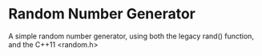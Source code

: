 # Random Number Generator
A simple random number generator, using both the legacy rand() function, and the C++11 <random.h>
